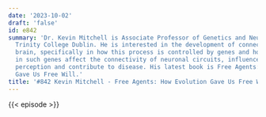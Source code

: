 ```yaml
---
date: '2023-10-02'
draft: 'false'
id: e842
summary: 'Dr. Kevin Mitchell is Associate Professor of Genetics and Neuroscience at
  Trinity College Dublin. He is interested in the development of connectivity in the
  brain, specifically in how this process is controlled by genes and how mutations
  in such genes affect the connectivity of neuronal circuits, influence behavior and
  perception and contribute to disease. His latest book is Free Agents: How Evolution
  Gave Us Free Will.'
title: '#842 Kevin Mitchell - Free Agents: How Evolution Gave Us Free Will'
---
```

{{< episode >}}
